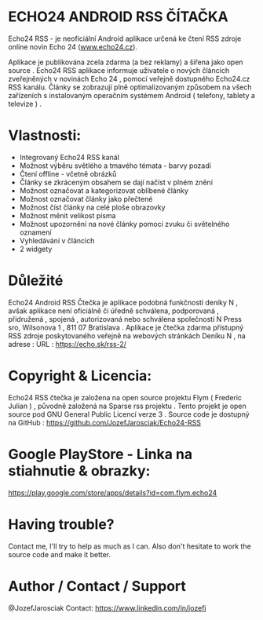 # ECHO24 ANDROID RSS ČÍTAČKA
Echo24 RSS - je neoficiální Android aplikace určená ke čtení RSS zdroje online novin Echo 24 (www.echo24.cz).

Aplikace je publikována zcela zdarma (a bez reklamy) a šířena jako open source .
Echo24 RSS aplikace informuje uživatele o nových článcích zveřejněných v novinách Echo 24 , pomocí veřejně dostupného Echo24.cz RSS kanálu. Články se zobrazují plně optimalizovaným způsobem na všech zařízeních s instalovaným operačním systémem Android ( telefony, tablety a televize ) .

# Vlastnosti:
- Integrovaný Echo24 RSS kanál
- Možnost výběru světlého a tmavého témata - barvy pozadí
- Čtení offline - včetně obrázků
- Články se zkráceným obsahem se dají načíst v plném znění
- Možnost označovat a kategorizovat oblíbené články
- Možnost označovat články jako přečtené
- Možnost číst články na celé ploše obrazovky
- Možnost měnit velikost písma
- Možnost upozornění na nové články pomocí zvuku či světelného oznamení
- Vyhledávání v článcích
- 2 widgety


# Důležité
Echo24 Android RSS Čtečka je aplikace podobná funkčností deníky N , avšak aplikace není oficiálně či úředně schválena, podporovaná , přidružená , spojená , autorizovaná nebo schválena společností N Press sro, Wilsonova 1 , 811 07 Bratislava . Aplikace je čtečka zdarma přístupný RSS zdroje poskytovaného veřejně na webových stránkách Deníku N , na adrese : URL : https://echo.sk/rss-2/

# Copyright & Licencia:
Echo24 RSS čtečka je založena na open source projektu Flym ( Frederic Julian ) , původně založená na Sparse rss projektu .
Tento projekt je open source pod GNU General Public Licencí verze 3 .
Source code je dostupný na GitHub : https://github.com/JozefJarosciak/Echo24-RSS

# Google PlayStore - Linka na stiahnutie & obrazky:
https://play.google.com/store/apps/details?id=com.flym.echo24

# Having trouble? 
Contact me, I'll try to help as much as I can.
Also don't hesitate to work the source code and make it better.

# Author / Contact / Support
@JozefJarosciak
Contact: https://www.linkedin.com/in/jozefj
